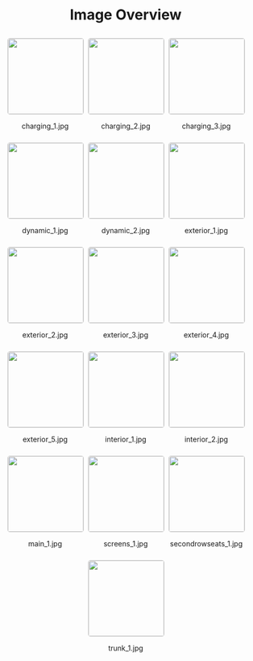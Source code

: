 <style>
    .image-gallery {
        display: flex;
        flex-wrap: wrap;
        gap: 10px;
        justify-content: center;
        padding: 10px;
    }
    .image-gallery img {
        width: 150px;
        height: auto;
        border: 1px solid #ddd;
        border-radius: 5px;
    }
    .image-gallery div {
        flex: 1 1 calc(33.333% - 20px); /* Three images per row on large screens */
        max-width: 150px;
        text-align: center;
    }
    @media (max-width: 768px) {
        .image-gallery div {
            flex: 1 1 calc(50% - 20px); /* Two images per row on medium screens */
        }
    }
    @media (max-width: 480px) {
        .image-gallery div {
            flex: 1 1 100%; /* One image per row on small screens */
        }
    }
</style>
<h1 style ="text-align: center;"> Image Overview </h1> <div class="image-gallery">
<div>
<img src="https://media.evkx.net/multimedia/models/honda/prologue/prologue_fwd/charging_1_st.jpg">
<p>charging_1.jpg</p>
</div>
<div>
<img src="https://media.evkx.net/multimedia/models/honda/prologue/prologue_fwd/charging_2_st.jpg">
<p>charging_2.jpg</p>
</div>
<div>
<img src="https://media.evkx.net/multimedia/models/honda/prologue/prologue_fwd/charging_3_st.jpg">
<p>charging_3.jpg</p>
</div>
<div>
<img src="https://media.evkx.net/multimedia/models/honda/prologue/prologue_fwd/dynamic_1_st.jpg">
<p>dynamic_1.jpg</p>
</div>
<div>
<img src="https://media.evkx.net/multimedia/models/honda/prologue/prologue_fwd/dynamic_2_st.jpg">
<p>dynamic_2.jpg</p>
</div>
<div>
<img src="https://media.evkx.net/multimedia/models/honda/prologue/prologue_fwd/exterior_1_st.jpg">
<p>exterior_1.jpg</p>
</div>
<div>
<img src="https://media.evkx.net/multimedia/models/honda/prologue/prologue_fwd/exterior_2_st.jpg">
<p>exterior_2.jpg</p>
</div>
<div>
<img src="https://media.evkx.net/multimedia/models/honda/prologue/prologue_fwd/exterior_3_st.jpg">
<p>exterior_3.jpg</p>
</div>
<div>
<img src="https://media.evkx.net/multimedia/models/honda/prologue/prologue_fwd/exterior_4_st.jpg">
<p>exterior_4.jpg</p>
</div>
<div>
<img src="https://media.evkx.net/multimedia/models/honda/prologue/prologue_fwd/exterior_5_st.jpg">
<p>exterior_5.jpg</p>
</div>
<div>
<img src="https://media.evkx.net/multimedia/models/honda/prologue/prologue_fwd/interior_1_st.jpg">
<p>interior_1.jpg</p>
</div>
<div>
<img src="https://media.evkx.net/multimedia/models/honda/prologue/prologue_fwd/interior_2_st.jpg">
<p>interior_2.jpg</p>
</div>
<div>
<img src="https://media.evkx.net/multimedia/models/honda/prologue/prologue_fwd/main_1_st.jpg">
<p>main_1.jpg</p>
</div>
<div>
<img src="https://media.evkx.net/multimedia/models/honda/prologue/prologue_fwd/screens_1_st.jpg">
<p>screens_1.jpg</p>
</div>
<div>
<img src="https://media.evkx.net/multimedia/models/honda/prologue/prologue_fwd/secondrowseats_1_st.jpg">
<p>secondrowseats_1.jpg</p>
</div>
<div>
<img src="https://media.evkx.net/multimedia/models/honda/prologue/prologue_fwd/trunk_1_st.jpg">
<p>trunk_1.jpg</p>
</div>
</div>
